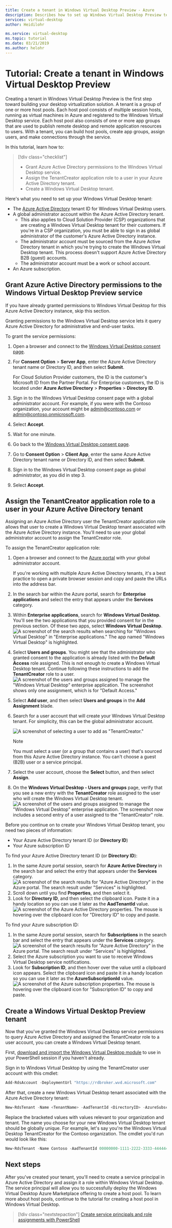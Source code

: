 ```yaml
---
title: Create a tenant in Windows Virtual Desktop Preview - Azure
description: Describes how to set up Windows Virtual Desktop Preview tenants in Azure Active Directory.
services: virtual-desktop
author: Heidilohr

ms.service: virtual-desktop
ms.topic: tutorial
ms.date: 03/21/2019
ms.author: helohr
---
```

# Tutorial: Create a tenant in Windows Virtual Desktop Preview

Creating a tenant in Windows Virtual Desktop Preview is the first step toward building your desktop virtualization solution. A tenant is a group of one or more host pools. Each host pool consists of multiple session hosts, running as virtual machines in Azure and registered to the Windows Virtual Desktop service. Each host pool also consists of one or more app groups that are used to publish remote desktop and remote application resources to users. With a tenant, you can build host pools, create app groups, assign users, and make connections through the service.

In this tutorial, learn how to:

> [!div class="checklist"]
> * Grant Azure Active Directory permissions to the Windows Virtual Desktop service.
> * Assign the TenantCreator application role to a user in your Azure Active Directory tenant.
> * Create a Windows Virtual Desktop tenant.

Here's what you need to set up your Windows Virtual Desktop tenant:

* The [Azure Active Directory](https://azure.microsoft.com/services/active-directory/) tenant ID for Windows Virtual Desktop users.
* A global administrator account within the Azure Active Directory tenant.
   * This also applies to Cloud Solution Provider (CSP) organizations that are creating a Windows Virtual Desktop tenant for their customers. If you're in a CSP organization, you must be able to sign in as global administrator of the customer's Azure Active Directory instance.
   * The administrator account must be sourced from the Azure Active Directory tenant in which you're trying to create the Windows Virtual Desktop tenant. This process doesn't support Azure Active Directory B2B (guest) accounts.
   * The administrator account must be a work or school account.
* An Azure subscription.

## Grant Azure Active Directory permissions to the Windows Virtual Desktop Preview service

If you have already granted permissions to Windows Virtual Desktop for this Azure Active Directory instance, skip this section.

Granting permissions to the Windows Virtual Desktop service lets it query Azure Active Directory for administrative and end-user tasks.

To grant the service permissions:

1. Open a browser and connect to the [Windows Virtual Desktop consent page](https://rdweb.wvd.microsoft.com).
2. For **Consent Option** > **Server App**, enter the Azure Active Directory tenant name or Directory ID, and then select **Submit**.
        
   For Cloud Solution Provider customers, the ID is the customer's Microsoft ID from the Partner Portal. For Enterprise customers, the ID is located under **Azure Active Directory** > **Properties** > **Directory ID**.
3. Sign in to the Windows Virtual Desktop consent page with a global administrator account. For example, if you were with the Contoso organization, your account might be admin@contoso.com or admin@contoso.onmicrosoft.com.  
4. Select **Accept**.
5. Wait for one minute.
6. Go back to the [Windows Virtual Desktop consent page](https://rdweb.wvd.microsoft.com).
7. Go to **Consent Option** > **Client App**, enter the same Azure Active Directory tenant name or Directory ID, and then select **Submit**.
8. Sign in to the Windows Virtual Desktop consent page as global administrator, as you did in step 3.
9. Select **Accept**.

## Assign the TenantCreator application role to a user in your Azure Active Directory tenant

Assigning an Azure Active Directory user the TenantCreator application role allows that user to create a Windows Virtual Desktop tenant associated with the Azure Active Directory instance. You'll need to use your global administrator account to assign the TenantCreator role.

To assign the TenantCreator application role:

1. Open a browser and connect to the [Azure portal](https://portal.azure.com) with your global administrator account.
   
   If you're working with multiple Azure Active Directory tenants, it's a best practice to open a private browser session and copy and paste the URLs into the address bar.
2. In the search bar within the Azure portal, search for **Enterprise applications** and select the entry that appears under the **Services** category.
3. Within **Enterprise applications**, search for **Windows Virtual Desktop**. You'll see the two applications that you provided consent for in the previous section. Of these two apps, select **Windows Virtual Desktop**.
   ![A screenshot of the search results when searching for "Windows Virtual Desktop" in "Enterprise applications." The app named "Windows Virtual Desktop" is highlighted.](media/tenant-enterprise-app.png)
4. Select **Users and groups**. You might see that the administrator who granted consent to the application is already listed with the **Default Access** role assigned. This is not enough to create a Windows Virtual Desktop tenant. Continue following these instructions to add the **TenantCreator** role to a user.
   ![A screenshot of the users and groups assigned to manage the "Windows Virtual Desktop" enterprise application. The screenshot shows only one assignment, which is for "Default Access."](media/tenant-default-access.png)
5. Select **Add user**, and then select **Users and groups** in the **Add Assignment** blade.
6. Search for a user account that will create your Windows Virtual Desktop tenant. For simplicity, this can be the global administrator account.

   ![A screenshot of selecting a user to add as "TenantCreator."](media/tenant-assign-user.png)

   > [!NOTE]
   > You must select a user (or a group that contains a user) that's sourced from this Azure Active Directory instance. You can't choose a guest (B2B) user or a service principal.

7. Select the user account, choose the **Select** button, and then select **Assign**.
8. On the **Windows Virtual Desktop - Users and groups** page, verify that you see a new entry with the **TenantCreator** role assigned to the user who will create the Windows Virtual Desktop tenant.
   ![A screenshot of the users and groups assigned to manage the "Windows Virtual Desktop" enterprise application. The screenshot now includes a second entry of a user assigned to the "TenantCreator" role.](media/tenant-tenant-creator-added.png)

Before you continue on to create your Windows Virtual Desktop tenant, you need two pieces of information:
- Your Azure Active Directory tenant ID (or **Directory ID**)
- Your Azure subscription ID

To find your Azure Active Directory tenant ID (or **Directory ID**):
1. In the same Azure portal session, search for **Azure Active Directory** in the search bar and select the entry that appears under the **Services** category.
   ![A screenshot of the search results for "Azure Active Directory" in the Azure portal. The search result under "Services" is highlighted.](media/tenant-search-azure-active-directory.png)
2. Scroll down until you find **Properties**, and then select it.
3. Look for **Directory ID**, and then select the clipboard icon. Paste it in a handy location so you can use it later as the **AadTenantId** value.
   ![A screenshot of the Azure Active Directory properties. The mouse is hovering over the clipboard icon for "Directory ID" to copy and paste.](media/tenant-directory-id.png)

To find your Azure subscription ID:
1. In the same Azure portal session, search for **Subscriptions** in the search bar and select the entry that appears under the **Services** category.
   ![A screenshot of the search results for "Azure Active Directory" in the Azure portal. The search result under "Services" is highlighted.](media/tenant-search-subscription.png)
2. Select the Azure subscription you want to use to receive Windows Virtual Desktop service notifications.
3. Look for **Subscription ID**, and then hover over the value until a clipboard icon appears. Select the clipboard icon and paste it in a handy location so you can use it later as the **AzureSubscriptionId** value.
   ![A screenshot of the Azure subscription properties. The mouse is hovering over the clipboard icon for "Subscription ID" to copy and paste.](media/tenant-subscription-id.png)

## Create a Windows Virtual Desktop Preview tenant

Now that you've granted the Windows Virtual Desktop service permissions to query Azure Active Directory and assigned the TenantCreator role to a user account, you can create a Windows Virtual Desktop tenant.

First, [download and import the Windows Virtual Desktop module](https://docs.microsoft.com/powershell/windows-virtual-desktop/overview) to use in your PowerShell session if you haven't already.

Sign in to Windows Virtual Desktop by using the TenantCreator user account with this cmdlet:

```powershell
Add-RdsAccount -DeploymentUrl "https://rdbroker.wvd.microsoft.com"
```

After that, create a new Windows Virtual Desktop tenant associated with the Azure Active Directory tenant:

```powershell
New-RdsTenant -Name <TenantName> -AadTenantId <DirectoryID> -AzureSubscriptionId <SubscriptionID>
```

Replace the bracketed values with values relevant to your organization and tenant. The name you choose for your new Windows Virtual Desktop tenant should be globally unique. For example, let's say you're the Windows Virtual Desktop TenantCreator for the Contoso organization. The cmdlet you'd run would look like this:

```powershell
New-RdsTenant -Name Contoso -AadTenantId 00000000-1111-2222-3333-444444444444 -AzureSubscriptionId 55555555-6666-7777-8888-999999999999
```

## Next steps

After you've created your tenant, you'll need to create a service principal in Azure Active Directory and assign it a role within Windows Virtual Desktop. The service principal will allow you to successfully deploy the Windows Virtual Desktop Azure Marketplace offering to create a host pool. To learn more about host pools, continue to the tutorial for creating a host pool in Windows Virtual Desktop.

> [!div class="nextstepaction"]
> [Create service principals and role assignments with PowerShell](./create-service-principal-role-powershell.md)

